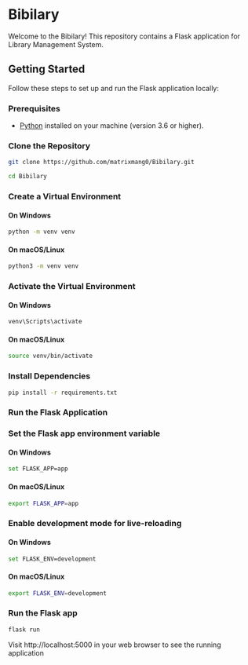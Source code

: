 # Bibilary

Welcome to the Bibilary! This repository contains a Flask application for Library Management System.

## Getting Started

Follow these steps to set up and run the Flask application locally:

### Prerequisites

- [Python](https://www.python.org/) installed on your machine (version 3.6 or higher).

### Clone the Repository

```bash
git clone https://github.com/matrixmang0/Bibilary.git

cd Bibilary
```

### Create a Virtual Environment

#### On Windows
```bash
python -m venv venv
```

#### On macOS/Linux
```bash
python3 -m venv venv
```

### Activate the Virtual Environment

#### On Windows

```bash
venv\Scripts\activate
```

#### On macOS/Linux

```bash
source venv/bin/activate
```

### Install Dependencies

```bash
pip install -r requirements.txt
```

### Run the Flask Application

### Set the Flask app environment variable

#### On Windows

```bash
set FLASK_APP=app
```

#### On macOS/Linux
```bash
export FLASK_APP=app
```

### Enable development mode for live-reloading

#### On Windows
```bash
set FLASK_ENV=development
```

#### On macOS/Linux
```bash
export FLASK_ENV=development
```

### Run the Flask app

```bash
flask run
```

Visit http://localhost:5000 in your web browser to see the running application
